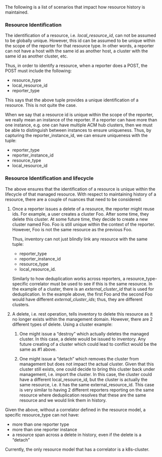 The following is a list of scenarios that impact how resource history is maintained.  

### Resource Identification
The identification of a resource, i.e. _local_resource_id_, can not be assumed to be globally unique. However, this id can be assumed to be unique within the scope of the reporter for that resource type. In other words, a reporter can not have a host with the same id as another host, a cluster with the same id as another cluster, etc. 

Thus, in order to identify a resource, when a reporter does a POST, the POST must include the following:
 
- resource_type
- local_resource_id
- reporter_type

This says that the above tuple provides a unique identification of a resource. This is not quite the case.

When we say that a resource id is unique within the scope of the reporter, we really mean an instance of the reporter.  If a reporter can have more than one instance, e.g. one can have multiple ACM hub clusters, then we must be able to distinguish between instances to ensure uniqueness.  Thus, by capturing the reporter_instance_id, we can ensure uniqueness with the tuple:

- reporter_type
- reporter_instance_id
- resource_type
- local_resource_id

### Resource Identification and lifecycle
The above ensures that the identification of a resource is unique within the lifecycle of that managed resource. With respect to maintaining history of a resource, there are a couple of nuances that need to be considered: 

1. Once a reporter issues a delete of a resource, the reporter might reuse ids. For example, a user creates a cluster Foo. After some time, they delete this cluster.  At some future time, they decide to create a new cluster named Foo. Foo is still unique within the context of the reporter. However, Foo is not the same resource as the previous Foo. 

	Thus, inventory can not just blindly link any resource with the same tuple:
	- reporter_type
	- reporter_instance_id
	- resource_type
	- local_resource_id. 
	
	Similarly to how deduplication works across reporters, a resource_type-specific correlator must be used to see if this is the same resource. In the example of a cluster, there is an _external_cluster_id_ that is used for deduplication.  In the example above, the first Foo and the second Foo would have different _external_cluster_ids_; thus, they are different clusters.

2. A delete, i.e. rest operation, tells inventory to delete this resource as it no longer exists within the management domain. However, there are 2 different types of delete. Using a cluster example: 
	1. One might issue a “destroy” which actually deletes the managed cluster. In this case, a delete would be issued to inventory. Any future creating of a cluster which could lead to conflict would be the same as #1 above.
	
	2. One might issue a “detach” which removes the cluster from management but does not impact the actual cluster. Given that this cluster still exists, one could decide to bring this cluster back under management, i.e. import the cluster.  In this case, the cluster could have a different local_resource_id, but the cluster is actually the same resource, i.e. it has the same external_resource_id. This case is very similar to having 2 different reporters reporting on the same resource where deduplication resolves that these are the same resource and we would link them in history. 
	
Given the above, without a correlator defined in the resource model, a specific resource_type can not have: 

- more than one reporter type 
- more than one reporter instance
- a resource span across a delete in history, even if the delete is a “detach”

Currently, the only resource model that has a correlator is a k8s-cluster.


